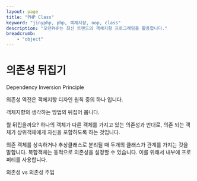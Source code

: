 ```yaml
---
layout: page
title: "PHP Class"
keyword: "jinyphp, php, 객체지향, oop, class"
description: "모던PHP는 최신 트랜드의 객체지향 프로그래밍을 활용합니다."
breadcrumb:
    - "object"
---
```


# 의존성 뒤집기
Dependency Inversion Principle

의존성 역전은 객체지향 디자인 원칙 중의 하나 입니다.

객체지향의 생각하는 방법의 뒤집어 봅니다.

뭘 뒤집을까요? 
하나의 객체가 다른 객체를 가지고 있는 의존성과 반대로,
의존 되는 객체가 상위객체에게 자신을 포함하도록 하는 것입니다.


의존
객체를 상속하거나 추상클래스로 분리될 때 두개의 클래스가 관계를 가지는 것을 말합니다. 복합객체는 동적으로 의존성을 설정할 수 있습니다. 이를 위해서 내부에 프로퍼티를 사용합니다.



의존성 vs 의존성 주입
